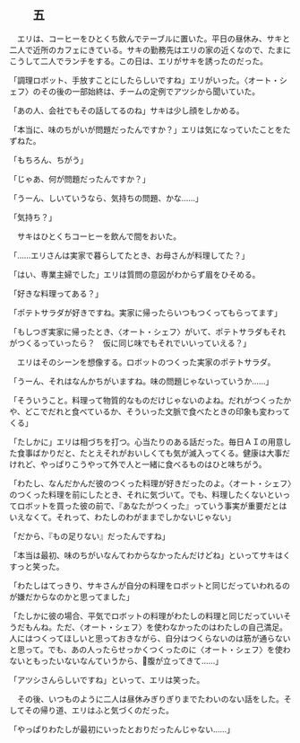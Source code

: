 ## 　　五

　エリは、コーヒーをひとくち飲んでテーブルに置いた。平日の昼休み、サキと二人で近所のカフェにきている。サキの勤務先はエリの家の近くなので、たまにこうして二人でランチをする。この日は、エリがサキを誘ったのだった。

「調理ロボット、手放すことにしたらしいですね」エリがいった。〈オート・シェフ〉のその後の一部始終は、チームの定例でアツシから聞いていた。

「あの人、会社でもその話してるのね」サキは少し顔をしかめる。

「本当に、味のちがいが問題だったんですか？」エリは気になっていたことをたずねた。

「もちろん、ちがう」

「じゃあ、何が問題だったんですか？」

「うーん、しいていうなら、気持ちの問題、かな……」

「気持ち？」

　サキはひとくちコーヒーを飲んで間をおいた。

「……エリさんは実家で暮らしてたとき、お母さんが料理してた？」

「はい、専業主婦でした」エリは質問の意図がわからず眉をひそめる。

「好きな料理ってある？」

「ポテトサラダが好きですね。実家に帰ったらいつもつくってもらってます」

「もしつぎ実家に帰ったとき、〈オート・シェフ〉がいて、ポテトサラダもそれがつくるっていったら？　仮に同じ味でもそれでいいっていえる？」

　エリはそのシーンを想像する。ロボットのつくった実家のポテトサラダ。

「うーん、それはなんかちがいますね。味の問題じゃないっていうか……」

「そういうこと。料理って物質的なものだけじゃないのよね。だれがつくったかや、どこでだれと食べているか、そういった文脈で食べたときの印象も変わってくる」

「たしかに」エリは相づちを打つ。心当たりのある話だった。毎日ＡＩの用意した食事ばかりだと、たとえそれがおいしくても気が滅入ってくる。健康は大事だけれど、やっぱりこうやって外で人と一緒に食べるものはひと味ちがう。

「わたし、なんだかんだ彼のつくった料理が好きだったのよ。〈オート・シェフ〉のつくった料理を前にしたとき、それに気づいて。でも、料理したくないといってロボットを買った彼の前で、『あなたがつくった』っていう事実が重要だとはいえなくて。それって、わたしのわがままでしかないじゃない」

「だから、『もの足りない』だったんですね」

「本当は最初、味のちがいなんてわからなかったんだけどね」といってサキはくすっと笑った。

「わたしはてっきり、サキさんが自分の料理をロボットと同じだっていわれるのが嫌だからなのかと思ってました」

「たしかに彼の場合、平気でロボットの料理がわたしの料理と同じだっていいそうだもんね。ただ、〈オート・シェフ〉を使わなかったのはわたしの自己満足。人にはつくってほしいと思っておきながら、自分はつくらないのは筋が通らないと思って。でも、あの人ったらせっかくつくったのに〈オート・シェフ〉を使わないともったいないなんていうから、腹が立ってきて……」

「アツシさんらしいですね」といって、エリは笑った。

　その後、いつものように二人は昼休みぎりぎりまでたわいのない話をした。そしてその帰り道、エリはふと気づくのだった。

「やっぱりわたしが最初にいったとおりだったんじゃない……」
